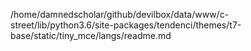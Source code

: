 /home/damnedscholar/github/devilbox/data/www/c-street/lib/python3.6/site-packages/tendenci/themes/t7-base/static/tiny_mce/langs/readme.md